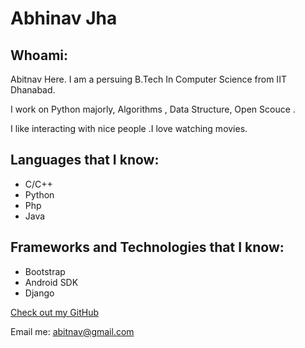 # Abhinav Jha

## Whoami:
Abitnav Here.
I am a persuing B.Tech In Computer Science from IIT Dhanabad.

I work on Python majorly, Algorithms , Data Structure, Open Scouce . 


I like interacting with nice people .I love watching movies. 




## Languages that I know:

- C/C++
- Python
- Php
- Java 



## Frameworks and Technologies that I know:

- Bootstrap
- Android SDK
- Django


[Check out my GitHub](https://github.com/abitnav)

Email me: abitnav@gmail.com
